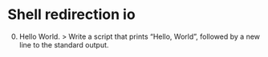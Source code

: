# Shell redirection io 
0. Hello World. > Write a script that prints “Hello, World”, followed by a new line to the standard output.
